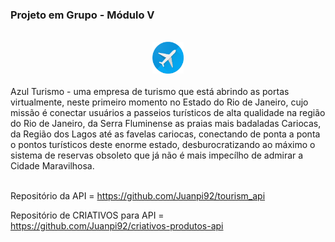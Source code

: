 ### Projeto em Grupo - Módulo V
<br/>

<div align="center">
<img src="./public/azul.png" width="10%"/>
</div>

<br/>
Azul Turismo - uma empresa de turismo que está abrindo as portas virtualmente, neste primeiro momento no Estado do Rio de Janeiro, 
cujo missão é conectar usuários a passeios turísticos de alta qualidade na região do Rio de Janeiro, da Serra Fluminense as praias 
mais badaladas Cariocas, da Região dos Lagos até as favelas cariocas, conectando de ponta a ponta o pontos turísticos deste enorme 
estado, desburocratizando ao máximo o sistema de reservas obsoleto que já não é mais impecílho de admirar a Cidade Maravilhosa.<br/>
<br/>

Repositório da API = https://github.com/Juanpi92/tourism_api

Repositório de CRIATIVOS para API = https://github.com/Juanpi92/criativos-produtos-api
